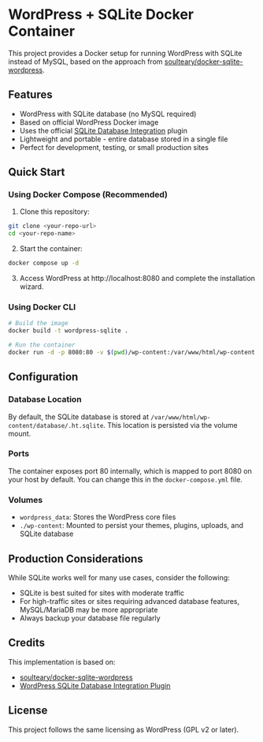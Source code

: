 # WordPress + SQLite Docker Container

This project provides a Docker setup for running WordPress with SQLite instead of MySQL, based on the approach from [soulteary/docker-sqlite-wordpress](https://github.com/soulteary/docker-sqlite-wordpress).

## Features

- WordPress with SQLite database (no MySQL required)
- Based on official WordPress Docker image
- Uses the official [SQLite Database Integration](https://wordpress.org/plugins/sqlite-database-integration/) plugin
- Lightweight and portable - entire database stored in a single file
- Perfect for development, testing, or small production sites

## Quick Start

### Using Docker Compose (Recommended)

1. Clone this repository:
```bash
git clone <your-repo-url>
cd <your-repo-name>
```

2. Start the container:
```bash
docker compose up -d
```

3. Access WordPress at http://localhost:8080 and complete the installation wizard.

### Using Docker CLI

```bash
# Build the image
docker build -t wordpress-sqlite .

# Run the container
docker run -d -p 8080:80 -v $(pwd)/wp-content:/var/www/html/wp-content wordpress-sqlite
```

## Configuration

### Database Location

By default, the SQLite database is stored at `/var/www/html/wp-content/database/.ht.sqlite`. This location is persisted via the volume mount.

### Ports

The container exposes port 80 internally, which is mapped to port 8080 on your host by default. You can change this in the `docker-compose.yml` file.

### Volumes

- `wordpress_data`: Stores the WordPress core files
- `./wp-content`: Mounted to persist your themes, plugins, uploads, and SQLite database

## Production Considerations

While SQLite works well for many use cases, consider the following:

- SQLite is best suited for sites with moderate traffic
- For high-traffic sites or sites requiring advanced database features, MySQL/MariaDB may be more appropriate
- Always backup your database file regularly

## Credits

This implementation is based on:
- [soulteary/docker-sqlite-wordpress](https://github.com/soulteary/docker-sqlite-wordpress)
- [WordPress SQLite Database Integration Plugin](https://wordpress.org/plugins/sqlite-database-integration/)

## License

This project follows the same licensing as WordPress (GPL v2 or later).
